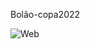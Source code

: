 Bolão-copa2022

![Web](https://user-images.githubusercontent.com/40678216/202333923-22e78a65-68ac-49ac-b0c6-d5cda8141def.png)

